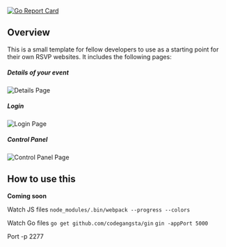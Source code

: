[![Go Report Card](https://goreportcard.com/badge/github.com/rawfish-dev/rsvp-starter)](https://goreportcard.com/report/github.com/rawfish-dev/rsvp-starter)

## Overview

This is a small template for fellow developers to use as a starting point for their own RSVP websites. It includes the following pages:

##### Details of your event
![Details Page](https://image.ibb.co/hf757k/details_screengrab.png)

##### Login
![Login Page](https://image.ibb.co/gjvp05/login_screengrab.png)

##### Control Panel
![Control Panel Page](https://image.ibb.co/ch1wf5/control_panel_screengrab.png)


## How to use this

**Coming soon**


Watch JS files
`node_modules/.bin/webpack --progress --colors`

Watch Go files
`go get github.com/codegangsta/gin`
`gin -appPort 5000`

Port
-p 2277
